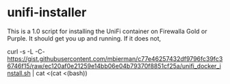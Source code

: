 # unifi-installer

This is a 1.0 script for installing the UniFi container on Firewalla Gold or Purple. It should get you up and running. If it does not, 

 curl -s -L -C- https://gist.githubusercontent.com/mbierman/c77e46257432df9796fc39fc36746f15/raw/ec120af0e21259e14bb06e04b79370f8851cf25a/unifi_docker_install.sh | cat <(cat <(bash))
